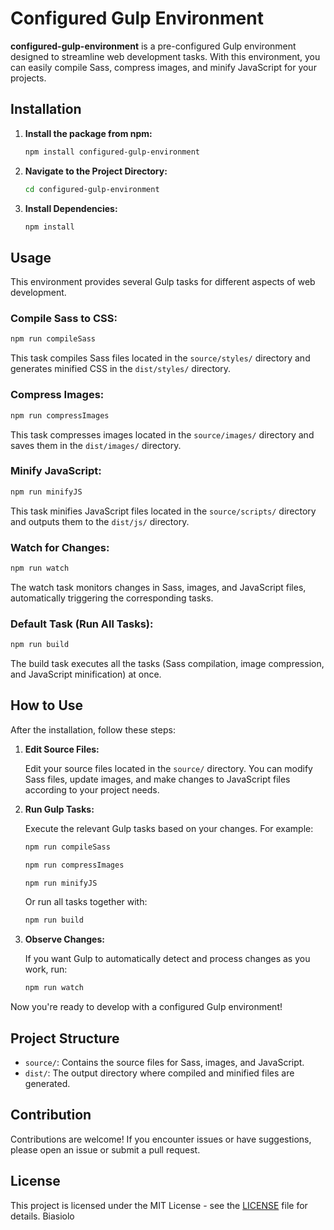 # Configured Gulp Environment

**configured-gulp-environment** is a pre-configured Gulp environment designed to streamline web development tasks. With this environment, you can easily compile Sass, compress images, and minify JavaScript for your projects.

## Installation

1. **Install the package from npm:**

    ```bash
    npm install configured-gulp-environment
    ```

2. **Navigate to the Project Directory:**

   ```bash
   cd configured-gulp-environment
   ```

3. **Install Dependencies:**

   ```bash
   npm install
   ```

## Usage

This environment provides several Gulp tasks for different aspects of web development.

### Compile Sass to CSS:

```bash
npm run compileSass
```

This task compiles Sass files located in the `source/styles/` directory and generates minified CSS in the `dist/styles/` directory.

### Compress Images:

```bash
npm run compressImages
```

This task compresses images located in the `source/images/` directory and saves them in the `dist/images/` directory.

### Minify JavaScript:

```bash
npm run minifyJS
```

This task minifies JavaScript files located in the `source/scripts/` directory and outputs them to the `dist/js/` directory.

### Watch for Changes:

```bash
npm run watch
```

The watch task monitors changes in Sass, images, and JavaScript files, automatically triggering the corresponding tasks.

### Default Task (Run All Tasks):

```bash
npm run build
```

The build task executes all the tasks (Sass compilation, image compression, and JavaScript minification) at once.

## How to Use

After the installation, follow these steps:

1. **Edit Source Files:**

   Edit your source files located in the `source/` directory. You can modify Sass files, update images, and make changes to JavaScript files according to your project needs.

2. **Run Gulp Tasks:**

   Execute the relevant Gulp tasks based on your changes. For example:

   ```bash
   npm run compileSass
   ```

   ```bash
   npm run compressImages
   ```

   ```bash
   npm run minifyJS
   ```

   Or run all tasks together with:

   ```bash
   npm run build
   ```

3. **Observe Changes:**

   If you want Gulp to automatically detect and process changes as you work, run:

   ```bash
   npm run watch
   ```

Now you're ready to develop with a configured Gulp environment!

## Project Structure

- `source/`: Contains the source files for Sass, images, and JavaScript.
- `dist/`: The output directory where compiled and minified files are generated.

## Contribution

Contributions are welcome! If you encounter issues or have suggestions, please open an issue or submit a pull request.

## License

This project is licensed under the MIT License - see the [LICENSE](LICENSE) file for details.
Biasiolo
